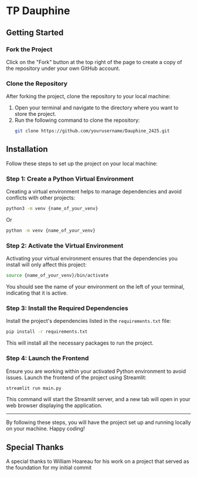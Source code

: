 # TP Dauphine


## Getting Started

### Fork the Project

  Click on the "Fork" button at the top right of the page to create a copy of the repository under your own GitHub account.

### Clone the Repository

After forking the project, clone the repository to your local machine:

1. Open your terminal and navigate to the directory where you want to store the project.
2. Run the following command to clone the repository:
    ```bash
    git clone https://github.com/yourusername/Dauphine_2425.git
    ```

## Installation

Follow these steps to set up the project on your local machine:

### Step 1: Create a Python Virtual Environment

Creating a virtual environment helps to manage dependencies and avoid conflicts with other projects:

```bash
python3 -m venv {name_of_your_venv}
```
Or
```bash
python -m venv {name_of_your_venv}
```

### Step 2: Activate the Virtual Environment

Activating your virtual environment ensures that the dependencies you install will only affect this project:

```bash
source {name_of_your_venv}/bin/activate
```

You should see the name of your environment on the left of your terminal, indicating that it is active.

### Step 3: Install the Required Dependencies

Install the project's dependencies listed in the `requirements.txt` file:

```bash
pip install -r requirements.txt
```

This will install all the necessary packages to run the project.

### Step 4: Launch the Frontend

Ensure you are working within your activated Python environment to avoid issues. Launch the frontend of the project using Streamlit:

```bash
streamlit run main.py
```

This command will start the Streamlit server, and a new tab will open in your web browser displaying the application.

---

By following these steps, you will have the project set up and running locally on your machine. Happy coding!


## Special Thanks

A special thanks to William Hoareau for his work on a project that served as the foundation for my initial commit


